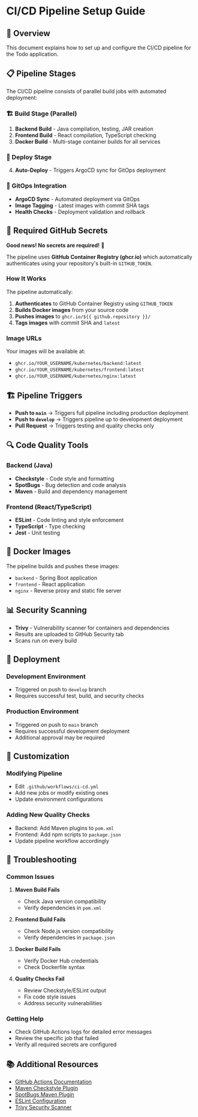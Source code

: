 # CI/CD Pipeline Setup Guide

## 🚀 Overview

This document explains how to set up and configure the CI/CD pipeline for the Todo application.

## 📋 Pipeline Stages

The CI/CD pipeline consists of parallel build jobs with automated deployment:

### 🏗️ Build Stage (Parallel)
1. **Backend Build** - Java compilation, testing, JAR creation
2. **Frontend Build** - React compilation, TypeScript checking
3. **Docker Build** - Multi-stage container builds for all services

### 🚀 Deploy Stage
4. **Auto-Deploy** - Triggers ArgoCD sync for GitOps deployment

### 🔄 GitOps Integration
- **ArgoCD Sync** - Automated deployment via GitOps
- **Image Tagging** - Latest images with commit SHA tags
- **Health Checks** - Deployment validation and rollback

## 🔐 Required GitHub Secrets

**Good news! No secrets are required!** 🎉

The pipeline uses **GitHub Container Registry (ghcr.io)** which automatically authenticates using your repository's built-in `GITHUB_TOKEN`.

### **How It Works**

The pipeline automatically:
1. **Authenticates** to GitHub Container Registry using `GITHUB_TOKEN`
2. **Builds Docker images** from your source code
3. **Pushes images** to `ghcr.io/${{ github.repository }}/`
4. **Tags images** with commit SHA and `latest`

### **Image URLs**

Your images will be available at:
- `ghcr.io/YOUR_USERNAME/kubernetes/backend:latest`
- `ghcr.io/YOUR_USERNAME/kubernetes/frontend:latest`
- `ghcr.io/YOUR_USERNAME/kubernetes/nginx:latest`

## 🏗️ Pipeline Triggers

- **Push to `main`** → Triggers full pipeline including production deployment
- **Push to `develop`** → Triggers pipeline up to development deployment
- **Pull Request** → Triggers testing and quality checks only

## 🔍 Code Quality Tools

### **Backend (Java)**
- **Checkstyle** - Code style and formatting
- **SpotBugs** - Bug detection and code analysis
- **Maven** - Build and dependency management

### **Frontend (React/TypeScript)**
- **ESLint** - Code linting and style enforcement
- **TypeScript** - Type checking
- **Jest** - Unit testing

## 🐳 Docker Images

The pipeline builds and pushes these images:
- `backend` - Spring Boot application
- `frontend` - React application
- `nginx` - Reverse proxy and static file server

## 📊 Security Scanning

- **Trivy** - Vulnerability scanner for containers and dependencies
- Results are uploaded to GitHub Security tab
- Scans run on every build

## 🚀 Deployment

### **Development Environment**
- Triggered on push to `develop` branch
- Requires successful test, build, and security checks

### **Production Environment**
- Triggered on push to `main` branch
- Requires successful development deployment
- Additional approval may be required

## 🔧 Customization

### **Modifying Pipeline**
- Edit `.github/workflows/ci-cd.yml`
- Add new jobs or modify existing ones
- Update environment configurations

### **Adding New Quality Checks**
- Backend: Add Maven plugins to `pom.xml`
- Frontend: Add npm scripts to `package.json`
- Update pipeline workflow accordingly

## 🐛 Troubleshooting

### **Common Issues**

1. **Maven Build Fails**
   - Check Java version compatibility
   - Verify dependencies in `pom.xml`

2. **Frontend Build Fails**
   - Check Node.js version compatibility
   - Verify dependencies in `package.json`

3. **Docker Build Fails**
   - Verify Docker Hub credentials
   - Check Dockerfile syntax

4. **Quality Checks Fail**
   - Review Checkstyle/ESLint output
   - Fix code style issues
   - Address security vulnerabilities

### **Getting Help**

- Check GitHub Actions logs for detailed error messages
- Review the specific job that failed
- Verify all required secrets are configured

## 📚 Additional Resources

- [GitHub Actions Documentation](https://docs.github.com/en/actions)
- [Maven Checkstyle Plugin](https://maven.apache.org/plugins/maven-checkstyle-plugin/)
- [SpotBugs Maven Plugin](https://spotbugs.readthedocs.io/en/latest/maven.html)
- [ESLint Configuration](https://eslint.org/docs/user-guide/configuring)
- [Trivy Security Scanner](https://aquasecurity.github.io/trivy/)
